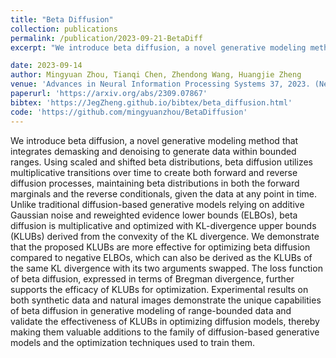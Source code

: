 ```yaml
---
title: "Beta Diffusion"
collection: publications
permalink: /publication/2023-09-21-BetaDiff
excerpt: "We introduce beta diffusion, a novel generative modeling method that integrates demasking and denoising to generate data within bounded ranges. Using scaled and shifted beta distributions, beta diffusion utilizes multiplicative transitions over time to create both forward and reverse diffusion processes, maintaining beta distributions in both the forward marginals and the reverse conditionals, given the data at any point in time. Unlike traditional diffusion-based generative models relying on additive Gaussian noise and reweighted evidence lower bounds (ELBOs), beta diffusion is multiplicative and optimized with KL-divergence upper bounds (KLUBs) derived from the convexity of the KL divergence. We demonstrate that the proposed KLUBs are more effective for optimizing beta diffusion compared to negative ELBOs, which can also be derived as the KLUBs of the same KL divergence with its two arguments swapped. The loss function of beta diffusion, expressed in terms of Bregman divergence, further supports the efficacy of KLUBs for optimization. Experimental results on both synthetic data and natural images demonstrate the unique capabilities of beta diffusion in generative modeling of range-bounded data and validate the effectiveness of KLUBs in optimizing diffusion models, thereby making them valuable additions to the family of diffusion-based generative models and the optimization techniques used to train them."

date: 2023-09-14
author: Mingyuan Zhou, Tianqi Chen, Zhendong Wang, Huangjie Zheng
venue: 'Advances in Neural Information Processing Systems 37, 2023. (NeurIPS 2023)'
paperurl: 'https://arxiv.org/abs/2309.07867'
bibtex: 'https://JegZheng.github.io/bibtex/beta_diffusion.html'
code: 'https://github.com/mingyuanzhou/BetaDiffusion'
---
```

We introduce beta diffusion, a novel generative modeling method that integrates demasking and denoising to generate data within bounded ranges. Using scaled and shifted beta distributions, beta diffusion utilizes multiplicative transitions over time to create both forward and reverse diffusion processes, maintaining beta distributions in both the forward marginals and the reverse conditionals, given the data at any point in time. Unlike traditional diffusion-based generative models relying on additive Gaussian noise and reweighted evidence lower bounds (ELBOs), beta diffusion is multiplicative and optimized with KL-divergence upper bounds (KLUBs) derived from the convexity of the KL divergence. We demonstrate that the proposed KLUBs are more effective for optimizing beta diffusion compared to negative ELBOs, which can also be derived as the KLUBs of the same KL divergence with its two arguments swapped. The loss function of beta diffusion, expressed in terms of Bregman divergence, further supports the efficacy of KLUBs for optimization. Experimental results on both synthetic data and natural images demonstrate the unique capabilities of beta diffusion in generative modeling of range-bounded data and validate the effectiveness of KLUBs in optimizing diffusion models, thereby making them valuable additions to the family of diffusion-based generative models and the optimization techniques used to train them.